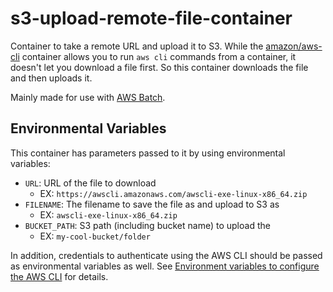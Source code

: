 # s3-upload-remote-file-container

Container to take a remote URL and upload it to S3.  While the [amazon/aws-cli](https://hub.docker.com/r/amazon/aws-cli) container allows you to run `aws cli` commands from a container, it doesn't let you download a file first.  So this container downloads the file and then uploads it.

Mainly made for use with [AWS Batch](https://aws.amazon.com/batch/).

## Environmental Variables

This container has parameters passed to it by using environmental variables:

- `URL`: URL of the file to download
    - EX: `https://awscli.amazonaws.com/awscli-exe-linux-x86_64.zip`
- `FILENAME`: The filename to save the file as and upload to S3 as
    - EX: `awscli-exe-linux-x86_64.zip`
- `BUCKET_PATH`: S3 path (including bucket name) to upload the
    - EX: `my-cool-bucket/folder`

In addition, credentials to authenticate using the AWS CLI should be passed as environmental variables as well.  See [Environment variables to configure the AWS CLI](https://docs.aws.amazon.com/cli/latest/userguide/cli-configure-envvars.html) for details.